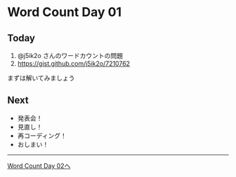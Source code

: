 # Word Count Day 01

## Today

1. @j5ik2o さんのワードカウントの問題
 1. https://gist.github.com/j5ik2o/7210762

まずは解いてみましょう

## Next
- 発表会！
- 見直し！
- 再コーディング！
- おしまい！

----
[Word Count Day 02へ](wordcount_day_02.md)